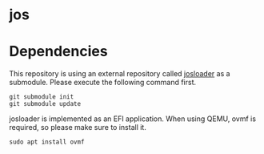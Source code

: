 # jos

# Dependencies

This repository is using an external repository called [josloader](https://github.com/ruth561/josloader) as a submodule. Please execute the following command first.

```
git submodule init
git submodule update
```

josloader is implemented as an EFI application. When using QEMU, ovmf is required, so please make sure to install it.

```
sudo apt install ovmf
```
